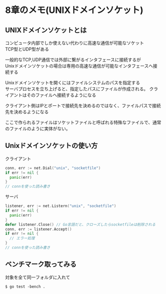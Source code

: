 # 8章のメモ(UNIXドメインソケット)

## UNIXドメインソケットとは

コンピュータ内部でしか使えない代わりに高速な通信が可能なソケット  
TCP型とUDP型がある


一般的なTCP,UDP通信では外部に繋がるインタフェースに接続するが  
Unixドメインソケットの場合は専用の高速な通信が可能なインタフェースへ接続する

Unixドメインソケットを開くにはファイルシステムのパスを指定する  
サーバプロセスを立ち上げると、指定したパスにファイルが作成される。
クライアントはそのファイルへ接続するようになる

クライアント側はIPとポートで接続先を決めるのではなく、ファイルパスで接続先を決めるようになる

ここで作られるファイルはソケットファイルと呼ばれる特殊なファイルで、通常のファイルのように実体がない。

## Unixドメインソケットの使い方

クライアント
```go
conn, err := net.Dial("unix", "socketfile")
if err != nil {
  panic(err)
} 
// connを使った読み書き
```

サーバ
```go
listener, err := net.Listern("unix", "socketfile")
if err != nil {
  panic(err)
}
defer listener.Close() // Go言語だと、クローズしたらsocketfileは削除される
conn, err := listener.Accept()
if err != nil {
  // エラー処理
}
// connを使った読み書き
```

## ベンチマーク取ってみる

対象を全て同一フォルダに入れて
```
$ go test -bench .
```
